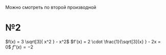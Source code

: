 Можно смотреть по второй производной
# №2
$f(x) = 3 \sqrt[3]{ x^2 } - x^2$
$f'(x) = 2 \cdot \frac{1}{\sqrt[3]{x} } - 2x = 0$
$f''(x) = -2$